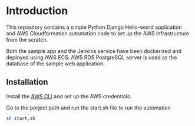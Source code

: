 # Introduction

This repository contains a simple Python Django Hello-world application and AWS Cloudformation automation code to set up the AWS infrastructure from the scratch.

Both the sample app and the Jenkins service have been dockerized and deployed using AWS ECS. AWS RDS PostgreSQL server is used as the database of the sample web application.

## Installation

Install the [AWS CLI](https://docs.aws.amazon.com/cli/latest/userguide/cli-chap-configure.html) and set up the AWS credentials.

Go to the porject path and run the start.sh file to run the automation

```bash
sh start.sh
```
